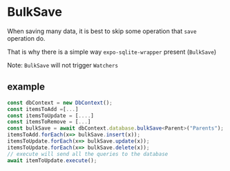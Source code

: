 # BulkSave
When saving many data, it is best to skip some operation that `save` operation do.

That is why there is a simple way `expo-sqlite-wrapper` present (`BulkSave`)

Note: `BulkSave` will not trigger `Watchers`
## example

```ts
const dbContext = new DbContext();
const itemsToAdd =[...]
const itemsToUpdate = [....]
const itemsToRemove = [...]
const bulkSave = await dbContext.database.bulkSave<Parent>("Parents");
itemsToAdd.forEach(x=> bulkSave.insert(x));
itemsToUpdate.forEach(x=> bulkSave.update(x));
itemsToUpdate.forEach(x=> bulkSave.delete(x));
// execute will send all the queries to the database
await itemToUpdate.execute();

```

